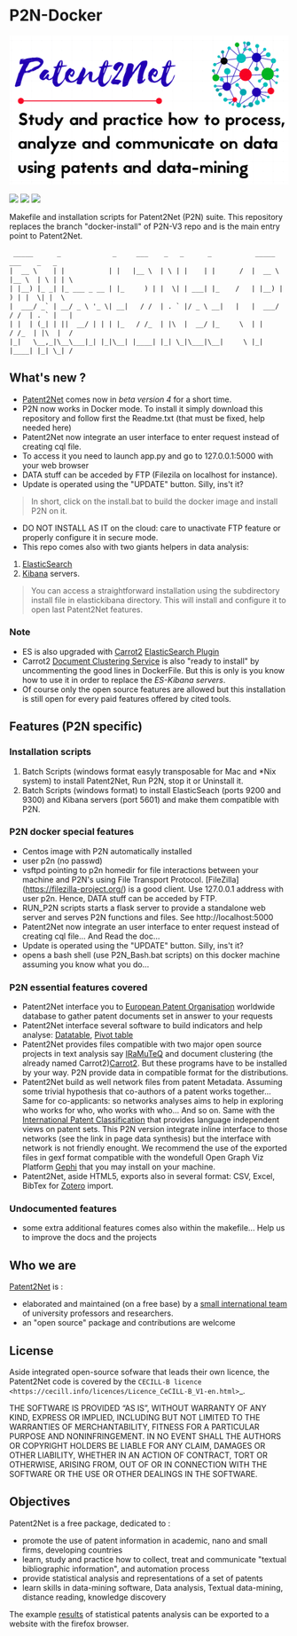 # P2N-Docker
[<img src="LogoP2N.png">](https://p2n-v3.readthedocs.io/en/latest/welcome.html)

[<img src="https://img.shields.io/badge/Python-3.6-green.svg">](https://github.com/Patent2net/P2N-v3/tree/master)
[<img src="https://img.shields.io/github/languages/code-size/patent2net/P2N-V3?style=plastic">](https://github.com/Patent2net/P2N-v3/tree/master)
[<img src="https://images.contentstack.io/v3/assets/bltefdd0b53724fa2ce/blt280217a63b82a734/5bbdaacf63ed239936a7dd56/elastic-logo.svg">](https://www.elastic.co/)

 Makefile and installation scripts for Patent2Net (P2N) suite. This repository replaces the branch "docker-install" of P2N-V3 repo and is the main entry point to Patent2Net.

     _____      _             _     ___    _   _      _           _____   ___    _   _ 
    |  __ \    | |           | |   |__ \  | \ | |    | |      /  |  __ \ |__ \  | \ | | \
    | |__) |_ _| |_ ___ _ __ | |_     ) | |  \| | ___| |_    /   | |__) |   ) | |  \| |  \
    |  ___/ _` | __/ _ \ '_ \| __|   / /  | . ` |/ _ \ __|   |   |  ___/   / /  | . ` |   |
    | |  | (_| | ||  __/ | | | |_   / /_  | |\  |  __/ |_     \  | |      / /_  | |\  |  /
    |_|   \__,_|\__\___|_| |_|\__| |____| |_| \_|\___|\__|     \ |_|     |____| |_| \_| /       


What's new ?
-------------
* [Patent2Net](https://github.com/Patent2net/P2N-v3) comes now in *beta version 4* for a short time.
* P2N now works in Docker mode. To install it simply download this repository and follow first the Readme.txt (that must be fixed, help needed here) 
 * Patent2Net now integrate an user interface to enter request instead of creating cql file.
 * To access it you need to launch app.py and go to 127.0.0.1:5000 with your web browser
 * DATA stuff can be acceded by FTP (Filezila on localhost for instance).
 * Update is operated using the "UPDATE" button. Silly, ins't it?

> In short,  click on the install.bat to build the docker image and install P2N on it.
* DO NOT INSTALL AS IT on the cloud: care to unactivate FTP feature or properly configure it in secure mode.
* This repo comes also with two giants helpers in data analysis: 
 1. [ElasticSearch](https://www.elastic.co/) 
 2. [Kibana](https://www.elastic.co/fr/kibana) servers. 
 > You can access a straightforward installation using the subdirectory install file in elastickibana directory. This will install and configure it to open last Patent2Net features.
 
### Note 
 * ES is also upgraded with [Carrot2](https://github.com/carrot2/carrot2) [ElasticSearch Plugin](https://github.com/carrot2/elasticsearch-carrot2)
 * Carrot2 [Document Clustering Service](https://carrot2.github.io/release/4.0.4/doc/rest-api-basics/) is also "ready to install" by uncommenting the good lines in DockerFile. But this is only is you know how to use it in order to replace the _ES-Kibana servers_.
 * Of course only the open source features are allowed but this installation is still open for every paid features offered by cited tools.

Features (P2N specific)
-----------------------
### Installation scripts
1. Batch Scripts (windows format easyly transposable for Mac and *Nix system) to install Patent2Net, Run P2N, stop it or Uninstall it.
2. Batch Scripts (windows format) to install ElasticSeach (ports 9200 and 9300) and Kibana servers (port 5601) and make them compatible with P2N.

### P2N docker special features
* Centos image with P2N automatically installed
* user p2n (no passwd)
* vsftpd pointing to p2n homedir for file interactions between your machine and P2N's using File Transport Protocol. [FileZilla] (https://filezilla-project.org/) is a good client. Use 127.0.0.1 address with user p2n. Hence, DATA stuff can be acceded by FTP.
* RUN_P2N scripts starts a flask server to provide a standalone web server and serves P2N functions and files. See http://localhost:5000
* Patent2Net now integrate an user interface to enter request instead of creating cql file... And Read the doc...
* Update is operated using the "UPDATE" button. Silly, ins't it?
* opens a bash shell (use P2N_Bash.bat scripts) on this docker machine assuming you know what you do...

### P2N essential features covered
* Patent2Net interface you to [European Patent Organisation](https://www.epo.org/) worldwide database to gather patent documents set in answer to your requests 
* Patent2Net interface several software to build indicators and help analyse: [Datatable](https://datatables.net/), [Pivot table](https://pivottable.js.org/examples/)
* Patent2Net provides files compatible with two major open source projects in text analysis say [IRaMuTeQ](http://iramuteq.org/) and document clustering (the already named Carrot2)[Carrot2](https://github.com/carrot2/carrot2). But these programs have to be installed by your way. P2N provide data in compatible format for the distributions.
* Patent2Net build as well network files from patent Metadata. Assuming some trivial hypothesis that co-authors of a patent works together... Same for co-applicants: so networks analyses aims to help in exploring who works for who, who works with who... And so on. Same with the  [International Patent Classification](https://www.wipo.int/classifications/ipc/en/) that provides language independent views on patent sets. This P2N version integrate inline interface to those networks (see the link in page data synthesis) but the interface with network is not friendly enought. We recommend the use of the exported files in gexf format compatible with the wondefull Open Graph Viz Platform [Gephi](https://gephi.org/) that you may install on your machine.
* Patent2Net, aside HTML5, exports also in several format: CSV, Excel, BibTex for [Zotero](https://www.zotero.org/) import.
### Undocumented features
* some extra additional features comes also within the makefile... Help us to improve the docs and the projects

Who we are
----------
[Patent2Net](http://patent2netv2.vlab4u.info/dokuwiki/doku.php?id=page) is :
* elaborated and maintained (on a free base) by a [small international team](http://patent2netv2.vlab4u.info/dokuwiki/doku.php?id=about_p2n:community;) of university professors and researchers.  
* an "open source" package and contributions are welcome


License
-------
Aside integrated open-source sofware that leads their own licence, the Patent2Net code is covered by the `CECILL-B licence <https://cecill.info/licences/Licence_CeCILL-B_V1-en.html>`_. 

THE SOFTWARE IS PROVIDED “AS IS”, WITHOUT WARRANTY OF ANY KIND, EXPRESS OR IMPLIED, INCLUDING BUT NOT LIMITED TO THE WARRANTIES OF MERCHANTABILITY, FITNESS FOR A PARTICULAR PURPOSE AND NONINFRINGEMENT. IN NO EVENT SHALL THE AUTHORS OR COPYRIGHT HOLDERS BE LIABLE FOR ANY CLAIM, DAMAGES OR OTHER LIABILITY, WHETHER IN AN ACTION OF CONTRACT, TORT OR OTHERWISE, ARISING FROM, OUT OF OR IN CONNECTION WITH THE SOFTWARE OR THE USE OR OTHER DEALINGS IN THE SOFTWARE.

Objectives
----------
Patent2Net is a free package, dedicated to :
* promote the use of patent information in academic, nano and small firms, developing countries
* learn, study and practice how to collect, treat and communicate "textual bibliographic information", and automation process
* provide statistical analysis and representations of a set of patents
* learn skills in data-mining software, Data analysis, Textual data-mining, distance reading, knowledge discovery

The example [results](http://patent2netv2.vlab4u.info/) of statistical patents analysis can be exported to a website with the firefox browser.


